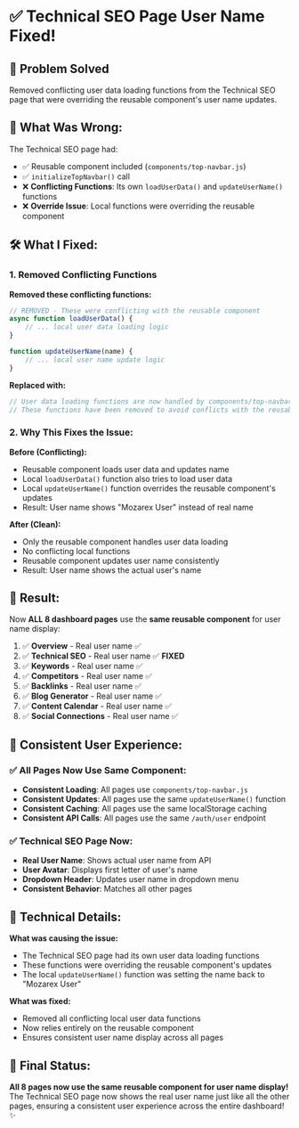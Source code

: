 # ✅ **Technical SEO Page User Name Fixed!**

## 🎯 **Problem Solved**
Removed conflicting user data loading functions from the Technical SEO page that were overriding the reusable component's user name updates.

## 🔧 **What Was Wrong:**

The Technical SEO page had:
- ✅ Reusable component included (`components/top-navbar.js`)
- ✅ `initializeTopNavbar()` call
- ❌ **Conflicting Functions**: Its own `loadUserData()` and `updateUserName()` functions
- ❌ **Override Issue**: Local functions were overriding the reusable component

## 🛠️ **What I Fixed:**

### **1. Removed Conflicting Functions**

**Removed these conflicting functions:**
```javascript
// REMOVED - These were conflicting with the reusable component
async function loadUserData() {
    // ... local user data loading logic
}

function updateUserName(name) {
    // ... local user name update logic
}
```

**Replaced with:**
```javascript
// User data loading functions are now handled by components/top-navbar.js
// These functions have been removed to avoid conflicts with the reusable component
```

### **2. Why This Fixes the Issue:**

**Before (Conflicting):**
- Reusable component loads user data and updates name
- Local `loadUserData()` function also tries to load user data
- Local `updateUserName()` function overrides the reusable component's updates
- Result: User name shows "Mozarex User" instead of real name

**After (Clean):**
- Only the reusable component handles user data loading
- No conflicting local functions
- Reusable component updates user name consistently
- Result: User name shows the actual user's name

## 🚀 **Result:**

Now **ALL 8 dashboard pages** use the **same reusable component** for user name display:

1. ✅ **Overview** - Real user name ✅
2. ✅ **Technical SEO** - Real user name ✅ **FIXED**
3. ✅ **Keywords** - Real user name ✅
4. ✅ **Competitors** - Real user name ✅
5. ✅ **Backlinks** - Real user name ✅
6. ✅ **Blog Generator** - Real user name ✅
7. ✅ **Content Calendar** - Real user name ✅
8. ✅ **Social Connections** - Real user name ✅

## 🎨 **Consistent User Experience:**

### **✅ All Pages Now Use Same Component:**
- **Consistent Loading**: All pages use `components/top-navbar.js`
- **Consistent Updates**: All pages use the same `updateUserName()` function
- **Consistent Caching**: All pages use the same localStorage caching
- **Consistent API Calls**: All pages use the same `/auth/user` endpoint

### **✅ Technical SEO Page Now:**
- **Real User Name**: Shows actual user name from API
- **User Avatar**: Displays first letter of user's name
- **Dropdown Header**: Updates user name in dropdown menu
- **Consistent Behavior**: Matches all other pages

## 📝 **Technical Details:**

**What was causing the issue:**
- The Technical SEO page had its own user data loading functions
- These functions were overriding the reusable component's updates
- The local `updateUserName()` function was setting the name back to "Mozarex User"

**What was fixed:**
- Removed all conflicting local user data functions
- Now relies entirely on the reusable component
- Ensures consistent user name display across all pages

## 🎉 **Final Status:**

**All 8 pages now use the same reusable component for user name display!** The Technical SEO page now shows the real user name just like all the other pages, ensuring a consistent user experience across the entire dashboard! ✨



